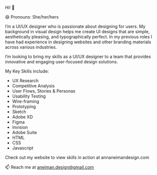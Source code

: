 Hi! 👋

😄 Pronouns: She/her/hers

I’m a UI/UX designer who is passionate about designing for users. My background in visual design helps me create UI designs that are simple, aesthetically pleasing, and typographically perfect. In my previous roles I have had experience in designing websites and other branding materials across various industries. 

I’m looking to bring my skills as a UI/UX designer to a team that provides innovative and engaging user-focused design solutions. 

My Key Skills include:
- UX Research
- Competitive Analysis
- User Flows, Stories & Personas
- Usability Testing
- Wire-framing
- Prototyping
- Sketch
- Adobe XD 
- Figma
- Invision
- Adobe Suite
- HTML
- CSS
- Javascript 


Check out my website to view skills in action at annaneimandesign.com

📫 Reach me at aneiman.design@gmail.com

<!---
AnnaNeiman/AnnaNeiman is a ✨ special ✨ repository because its `README.md` (this file) appears on your GitHub profile.
You can click the Preview link to take a look at your changes.
--->

